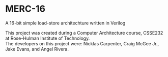 # MERC-16
A 16-bit simple load-store architechture written in Verilog
 

This project was created during a Computer Architecture course, CSSE232 at Rose-Hulman Institute of Technology.<br/>
The developers on this project were: Nicklas Carpenter, Craig McGee Jr., Jake Evans, and Angel Rivera.

